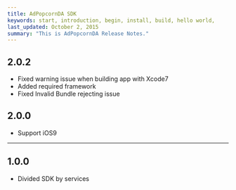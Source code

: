 ```yaml
---
title: AdPopcornDA SDK
keywords: start, introduction, begin, install, build, hello world,
last_updated: October 2, 2015
summary: "This is AdPopcornDA Release Notes."
---
```


## 2.0.2
* Fixed warning issue when building app with Xcode7
* Added required framework
* Fixed Invalid Bundle rejecting issue

## 2.0.0
* Support iOS9

---

## 1.0.0
* Divided SDK by services